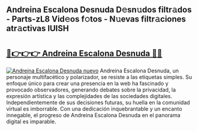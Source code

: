 ## Andreina Escalona Desnuda D𝚎sn𝚞dos filtr𝚊dos - Parts-zL8 Vid𝚎os f𝚘tos - N𝚞evas filtr𝚊ciones atr𝚊ctivas lUISH

# <h2><a href="http://mb4rjq.tromn.icu/?c=Andreina+Escalona+Desnuda">🔗👉👉👉 Andreina Escalona Desnuda 🔗🔗</a></h2>

[![Andreina Escalona Desnuda nuevo](https://i.imgur.com/pEAQMta.gif)](http://mb4rjq.tromn.icu/?c=Andreina+Escalona+Desnuda)
Andreina Escalona Desnuda, un personaje multifacético y polarizador, se resiste a las etiquetas simples. Su enfoque único para crear una presencia en la web ha fascinado y provocado observadores, generando debates sobre la privacidad, la expresión artística y las complejidades de las sociedades digitales. Independientemente de sus decisiones futuras, su huella en la comunidad virtual es imborrable. Con una dedicación inquebrantable y un encanto innegable, el progreso de Andreina Escalona Desnuda en el panorama digital es imparable.
